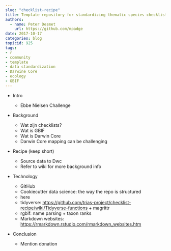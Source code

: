 ```yaml
---
slug: "checklist-recipe"
title: Template repository for standardizing thematic species checklist data to Darwin Core using R
authors:
  - name: Peter Desmet
    url: https://github.com/mpadge
date: 2017-10-17
categories: blog
topicid: 925
tags:
- r
- community
- template
- data standardization
- Darwine Core
- ecology
- GBIF
---
```


- Intro
   - Ebbe Nielsen Challenge

- Background
   - Wat zijn checklists?
   - Wat is GBIF
   - Wat is Darwin Core
   - Darwin Core mapping can be challenging

- Recipe (keep short)
   - Source data to Dwc
   - Refer to wiki for more background info

- Technology
   - GitHub
   - Cookiecutter data science: the way the repo is structured
   - here
   - tidyverse: https://github.com/trias-project/checklist-recipe/wiki/Tidyverse-functions + magrittr
   - rgbif: name parsing + taxon ranks
   - Markdown websites: https://rmarkdown.rstudio.com/rmarkdown_websites.htm

- Conclusion
   - Mention donation
